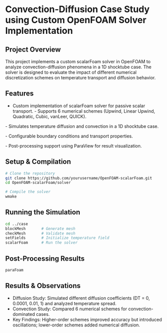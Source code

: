 # Convection-Diffusion Case Study using Custom OpenFOAM Solver Implementation

## Project Overview

This project implements a custom scalarFoam solver in OpenFOAM to analyze convection-diffusion phenomena in a 1D shocktube case. The solver is designed to evaluate 
the impact of different numerical discretization schemes on temperature transport and diffusion behavior.

## Features

- Custom implementation of scalarFoam solver for passive scalar transport.
-️ Supports 6 numerical schemes (Upwind, Linear Upwind, Quadratic, Cubic, vanLeer, QUICK).

-️ Simulates temperature diffusion and convection in a 1D shocktube case.

-️ Configurable boundary conditions and transport properties.

-️ Post-processing support using ParaView for result visualization.

## Setup & Compilation

```bash
# Clone the repository
git clone https://github.com/yourusername/OpenFOAM-scalarFoam.git
cd OpenFOAM-scalarFoam/solver

# Compile the solver
wmake
```

## Running the Simulation

```bash
cd ../case
blockMesh       # Generate mesh
checkMesh       # Validate mesh
setFields       # Initialize temperature field
scalarFoam      # Run the solver
```

## Post-Processing Results

```bash
paraFoam
```

## Results & Observations

- Diffusion Study: Simulated different diffusion coefficients (DT = 0, 0.0001, 0.01, 1) and analyzed temperature spread.
- Convection Study: Compared 6 numerical schemes for convection-dominated cases.
- Key Findings: Higher-order schemes improved accuracy but introduced oscillations; lower-order schemes added numerical diffusion.